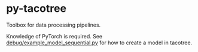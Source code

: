 # py-tacotree

Toolbox for data processing pipelines.

Knowledge of PyTorch is required. See [debug/example_model_sequential.py](debug/example_model_sequential.py) for how to
create a model in tacotree.
